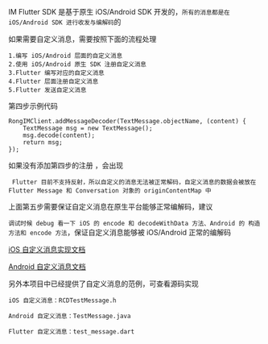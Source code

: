 IM Flutter SDK 是基于原生 iOS/Android SDK 开发的，`所有的消息都是在 iOS/Android SDK 进行收发与编解码`的

如果需要自定义消息，需要按照下面的流程处理

```
1.编写 iOS/Android 层面的自定义消息
2.使用 iOS/Android 原生 SDK 注册自定义消息
3.Flutter 编写对应的自定义消息
4.Flutter 层面注册自定义消息
5.Flutter 发送自定义消息
```
第四步示例代码

```
RongIMClient.addMessageDecoder(TextMessage.objectName, (content) {
    TextMessage msg = new TextMessage();
    msg.decode(content);
    return msg;
});
```

如果没有添加第四步的注册 ，会出现  

` Flutter 目前不支持反射，所以自定义的消息无法被正常解码，自定义消息的数据会被放在 Flutter Message 和 Conversation 对象的 originContentMap 中`


上面第五步需要保证自定义消息在原生平台能够正常编解码，建议  

`调试时候 debug 看一下 iOS 的 encode 和 decodeWithData 方法、Android 的 构造方法和 encode 方法`，保证自定义消息能够被 iOS/Android 正常的编解码



[iOS 自定义消息实现文档](https://docs.rongcloud.cn/im/imkit/ios/custom/conversation/)

[Android 自定义消息文档](https://support.rongcloud.cn/ks/ODgz)


另外本项目中已经提供了自定义消息的范例，可查看源码实现

```
iOS 自定义消息：RCDTestMessage.h

Android 自定义消息：TestMessage.java

Flutter 自定义消息：test_message.dart
```
